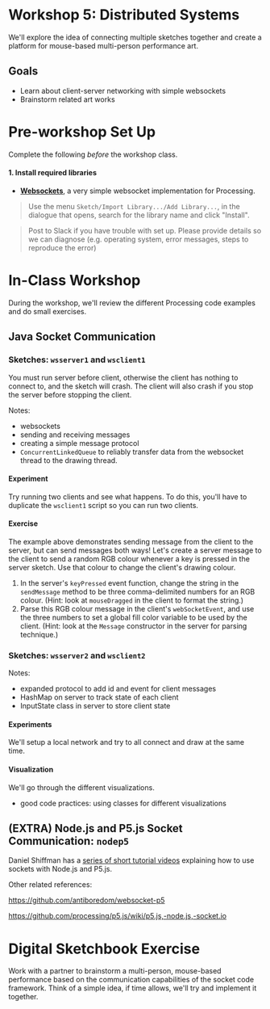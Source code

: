 # Workshop 5: Distributed Systems

We'll explore the idea of connecting multiple sketches together and create a platform for mouse-based multi-person performance art.


## Goals

* Learn about client-server networking with simple websockets
* Brainstorm related art works


# Pre-workshop Set Up

Complete the following _before_ the workshop class.

#### 1. Install required libraries

* [**Websockets**](https://github.com/alexandrainst/processing_websockets), a very simple websocket implementation for Processing.

> Use the menu `Sketch/Import Library.../Add Library...`, in the dialogue that opens, search for the library name and click "Install". 

> Post to Slack if you have trouble with set up. Please provide details so we can diagnose (e.g. operating system, error messages, steps to reproduce the error) 


# In-Class Workshop

During the workshop, we'll review the different Processing code examples and do small exercises.

## Java Socket Communication

### Sketches: **`wsserver1`** and  **`wsclient1`**

You must run server before client, otherwise the client has nothing to connect to, and the sketch will crash. The client will also crash if you stop the server before stopping the client.

Notes:
* websockets
* sending and receiving messages
* creating a simple message protocol
* `ConcurrentLinkedQueue` to reliably transfer data from the websocket thread to the drawing thread.

#### Experiment

Try running two clients and see what happens. To do this, you'll have to duplicate the `wsclient1` script so you can run two clients. 

#### Exercise

The example above demonstrates sending message from the client to the server, but can send messages both ways! Let's create a server message to the client to send a random RGB colour whenever a key is pressed in the server sketch. Use that colour to change the client's drawing colour.

1. In the server's `keyPressed` event function, change the string in the `sendMessage` method to be three comma-delimited numbers for an RGB colour. (Hint: look at `mouseDragged` in the client to format the string.)
2. Parse this RGB colour message in the client's `webSocketEvent`, and use the three numbers to set a global fill color variable to be used by the client. (Hint: look at the `Message` constructor in the server for parsing technique.)


### Sketches: **`wsserver2`** and  **`wsclient2`**

Notes:
* expanded protocol to add id and event for client messages
* HashMap on server to track state of each client
* InputState class in server to store client state

#### Experiments

We'll setup a local network and try to all connect and draw at the same time.

#### Visualization

We'll go through the different visualizations.

* good code practices: using classes for different visualizations

## (EXTRA) Node.js and P5.js Socket Communication: **`nodep5`**

Daniel Shiffman has a [series of short tutorial videos](https://youtu.be/bjULmG8fqc8) explaining how to use sockets with Node.js and P5.js. 

Other related references:

https://github.com/antiboredom/websocket-p5

https://github.com/processing/p5.js/wiki/p5.js,-node.js,-socket.io

# Digital Sketchbook Exercise

Work with a partner to brainstorm a multi-person, mouse-based performance based on the communication capabilities of the socket code framework. Think of a simple idea, if time allows, we'll try and implement it together.










 




